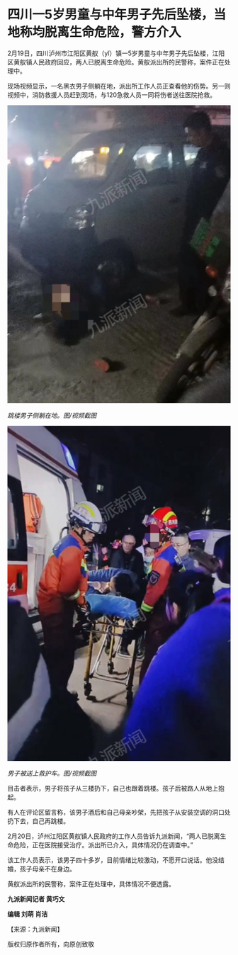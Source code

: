 # 四川一5岁男童与中年男子先后坠楼，当地称均脱离生命危险，警方介入

2月19日，四川泸州市江阳区黄舣（yǐ）镇一5岁男童与中年男子先后坠楼，江阳区黄舣镇人民政府回应，两人已脱离生命危险。黄舣派出所的民警称，案件正在处理中。

现场视频显示，一名黑衣男子侧躺在地，派出所工作人员正查看他的伤势。另一则视频中，消防救援人员赶到现场，与120急救人员一同将伤者送往医院抢救。

![345f6387702247ca073b7f8f588b87b7.jpg](https://raw.githubusercontent.com/qqhsx/qqnews_image/main/2024/02/20/四川一5岁男童与中年男子先后坠楼，当地称均脱离生命危险，警方介入/345f6387702247ca073b7f8f588b87b7.jpg)

_跳楼男子侧躺在地。图/视频截图_

![ea6dfde3b65ded9b0f7625b767c80222.jpg](https://raw.githubusercontent.com/qqhsx/qqnews_image/main/2024/02/20/四川一5岁男童与中年男子先后坠楼，当地称均脱离生命危险，警方介入/ea6dfde3b65ded9b0f7625b767c80222.jpg)

 _男子被送上救护车。图/视频截图_

目击者表示，男子将孩子从三楼扔下，自己也跟着跳楼。孩子后被路人从地上抱起。

有人在评论区留言称，该男子酒后和自己母亲吵架，先把孩子从安装空调的洞口处扔下去，自己再跳楼。

2月20日，泸州江阳区黄舣镇人民政府的工作人员告诉九派新闻，“两人已脱离生命危险，正在医院接受治疗。派出所已介入，具体情况仍在调查中。”

该工作人员表示，该男子四十多岁，目前情绪比较激动，不愿开口说话。他没结婚，孩子母亲不在身边。

黄舣派出所的民警称，案件正在处理中，具体情况不便透露。

**九派新闻记者 黄巧文**

**编辑 刘萌 肖洁**

【来源：九派新闻】

版权归原作者所有，向原创致敬

